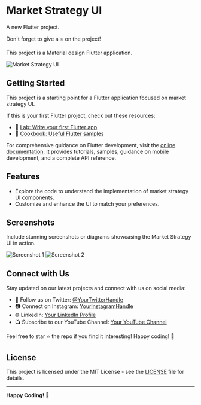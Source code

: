 # Market Strategy UI

A new Flutter project.

Don't forget to give a ⭐️ on the project!

This project is a Material design Flutter application.

![Market Strategy UI](https://user-images.githubusercontent.com/105006236/226865802-5f5fd824-ffae-4ed2-9c1c-2b6068d633bd.png)

## Getting Started

This project is a starting point for a Flutter application focused on market strategy UI.

If this is your first Flutter project, check out these resources:

- 🚀 [Lab: Write your first Flutter app](https://docs.flutter.dev/get-started/codelab)
- 📘 [Cookbook: Useful Flutter samples](https://docs.flutter.dev/cookbook)

For comprehensive guidance on Flutter development, visit the [online documentation](https://docs.flutter.dev/). It provides tutorials, samples, guidance on mobile development, and a complete API reference.

## Features

- Explore the code to understand the implementation of market strategy UI components.
- Customize and enhance the UI to match your preferences.

## Screenshots

Include stunning screenshots or diagrams showcasing the Market Strategy UI in action.

![Screenshot 1](link_to_screenshot_1.png)
![Screenshot 2](link_to_screenshot_2.png)



## Connect with Us

Stay updated on our latest projects and connect with us on social media:

- 📱 Follow us on Twitter: [@YourTwitterHandle](https://twitter.com/YourTwitterHandle)
- 📷 Connect on Instagram: [YourInstagramHandle](https://www.instagram.com/YourInstagramHandle/)
- 🌐 LinkedIn: [Your LinkedIn Profile](https://www.linkedin.com/in/YourLinkedInProfile/)
- 📺 Subscribe to our YouTube Channel: [Your YouTube Channel](https://www.youtube.com/c/YourYouTubeChannel)

Feel free to star ⭐️ the repo if you find it interesting! Happy coding! 🚀

## License

This project is licensed under the MIT License - see the [LICENSE](LICENSE) file for details.

---

**Happy Coding!** 🚀
